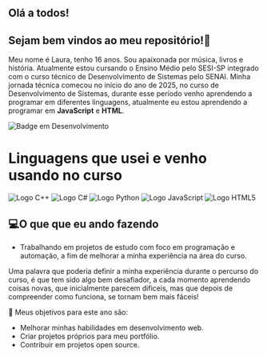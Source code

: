 ## Olá a todos! 

## Sejam bem vindos ao meu repositório!🤍

Meu nome é Laura, tenho 16 anos. 
Sou apaixonada por música, livros e história. 
Atualmente estou cursando o Ensino Médio pelo SESI-SP integrado com o curso técnico de Desenvolvimento de Sistemas pelo SENAI.
Minha jornada técnica comecou no início do ano de 2025, no curso de Desenvolvimento de Sistemas, durante esse período venho aprendendo a programar em diferentes linguagens, atualmente eu estou aprendendo a programar em **JavaScript** e **HTML**. 

![Badge em Desenvolvimento](http://img.shields.io/static/v1?label=STATUS&message=EM%20DESENVOLVIMENTO&color=GREEN&style=for-the-badge)


# Linguagens que usei e venho usando no curso
![Logo C++](images/ISO_C++_Logo.svg.png)
![Logo C#](images/C_Sharp_Logo_2023.svg.png)
![Logo Python](images/Python-logo-notext.svg.png)
![Logo JavaScript](images/logotipo-do-javascript-136765881.webp)
![Logo HTML5](images/HTML-5-Badge-Logo.png)


## :computer:O que que eu ando fazendo
- Trabalhando em projetos de estudo com foco em programação e automação, a fim de melhorar a minha experiência na área do curso.

Uma palavra que poderia definir a minha experiência durante o percurso do curso, é que tem sido algo bem desafiador, a cada momento aprendendo coisas novas, que inicialmente parecem dificeis, mas que depois de compreender como funciona, se tornam bem mais fáceis!

🎯 Meus objetivos para este ano são:  
- Melhorar minhas habilidades em desenvolvimento web.  
- Criar projetos próprios para meu portfólio.  
- Contribuir em projetos open source.  
